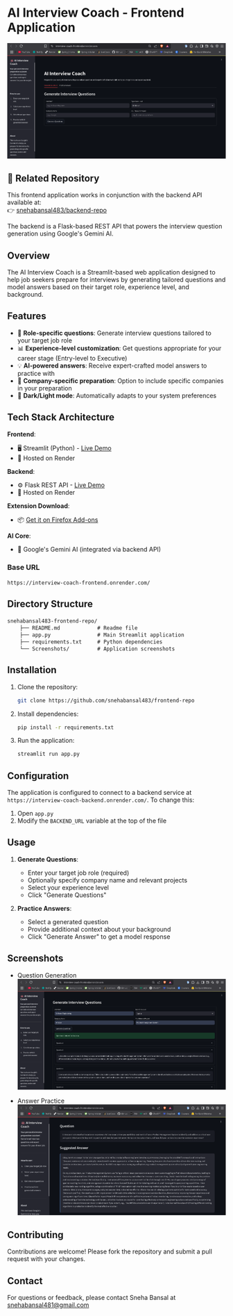 # AI Interview Coach - Frontend Application

![AI Interview Coach Screenshot](https://github.com/snehabansal483/frontend-repo/blob/main/Screenshots/Ai%20Interview%20Coach.png)


## 🔗 Related Repository

This frontend application works in conjunction with the backend API available at:  
👉 [snehabansal483/backend-repo](https://github.com/snehabansal483/backend-repo)

The backend is a Flask-based REST API that powers the interview question generation using Google's Gemini AI.

## Overview

The AI Interview Coach is a Streamlit-based web application designed to help job seekers prepare for interviews by generating tailored questions and model answers based on their target role, experience level, and background.

## Features

- 🎯 **Role-specific questions**: Generate interview questions tailored to your target job role
- 📊 **Experience-level customization**: Get questions appropriate for your career stage (Entry-level to Executive)
- 💡 **AI-powered answers**: Receive expert-crafted model answers to practice with
- 🏢 **Company-specific preparation**: Option to include specific companies in your preparation
- 🌙 **Dark/Light mode**: Automatically adapts to your system preferences

## Tech Stack Architecture

**Frontend**: 
- 🖥️ Streamlit (Python) - [Live Demo](https://interview-coach-frontend.onrender.com/)
- 🚀 Hosted on Render

**Backend**: 
- ⚙️ Flask REST API - [Live Demo](https://interview-coach-backend.onrender.com/)
- 🚀 Hosted on Render

 **Extension Download**: 
 
 - 📦 [Get it on Firefox Add-ons](https://addons.mozilla.org/en-US/firefox/addon/ai-interview-coach/)

**AI Core**:
- 🧠 Google's Gemini AI (integrated via backend API)

### Base URL
`https://interview-coach-frontend.onrender.com/`

## Directory Structure

```   
snehabansal483-frontend-repo/
    ├── README.md            # Readme file
    ├── app.py               # Main Streamlit application
    ├── requirements.txt     # Python dependencies
    └── Screenshots/         # Application screenshots
```

## Installation

1. Clone the repository:
   ```bash
   git clone https://github.com/snehabansal483/frontend-repo
   ```

2. Install dependencies:
   ```bash
   pip install -r requirements.txt
   ```

3. Run the application:
   ```bash
   streamlit run app.py
   ```

## Configuration

The application is configured to connect to a backend service at `https://interview-coach-backend.onrender.com/`. To change this:

1. Open `app.py`
2. Modify the `BACKEND_URL` variable at the top of the file

## Usage

1. **Generate Questions**:
   - Enter your target job role (required)
   - Optionally specify company name and relevant projects
   - Select your experience level
   - Click "Generate Questions"

2. **Practice Answers**:
   - Select a generated question
   - Provide additional context about your background
   - Click "Generate Answer" to get a model response

## Screenshots

- Question Generation
![Question Generation Tab](https://github.com/snehabansal483/frontend-repo/blob/main/Screenshots/Questions%20generation.png) 

- Answer Practice
![Answer Practice Tab](https://github.com/snehabansal483/frontend-repo/blob/main/Screenshots/Answer%20generation.png) 

## Contributing

Contributions are welcome! Please fork the repository and submit a pull request with your changes.

## Contact

For questions or feedback, please contact Sneha Bansal at snehabansal481@gmail.com
